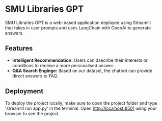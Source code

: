 # SMU Libraries GPT
SMU Libraries GPT is a web-based application deployed using Streamlit that takes in user prompts and uses LangChain with OpenAI to generate answers.

## Features
- <b>Intelligent Recommendation:</b> Users can dsecribe their interests or conditions to receive a more personalised answer.
- <b>Q&A Search Enginge:</b> Based on our dataset, the chatbot can provide direct answers to FAQ.

## Deployment
To deploy the project locally, make sure to open the project folder and type 'streamlit run app.py' in the terminal. Open [http://localhost:8501](http://localhost:8501) using your browser to see the project.